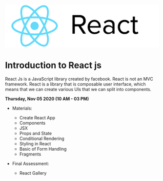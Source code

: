 ![React Logo](./img/react2.png)

# Introduction to React js

React Js is a JavaScript library created by facebook. React is not an MVC framework. React is a library that is composable user interface, which means that we can create various UIs that we can split into components.

**Thursday, Nov 05 2020 (10 AM - 03 PM)**

* Materials:
    * Create React App
    * Components
    * JSX
    * Props and State
    * Conditional Rendering
    * Styling in React
    * Basic of Form Handling
    * Fragments

* Final Assessment:
    * React Gallery
